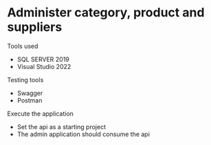# Administer category, product and suppliers

Tools used
- SQL SERVER 2019
- Visual Studio 2022

Testing tools
- Swagger
- Postman

Execute the application
- Set the api as a starting project
- The admin application should consume the api